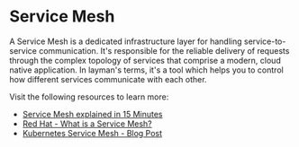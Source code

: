 # Service Mesh

A Service Mesh is a dedicated infrastructure layer for handling service-to-service communication. It's responsible for the reliable delivery of requests through the complex topology of services that comprise a modern, cloud native application. In layman's terms, it's a tool which helps you to control how different services communicate with each other.

Visit the following resources to learn more:

- [Service Mesh explained in 15 Minutes](https://youtu.be/16fgzklcF7Y)
- [Red Hat - What is a Service Mesh?](https://www.redhat.com/en/topics/microservices/what-is-a-service-mesh)
- [Kubernetes Service Mesh - Blog Post](https://platform9.com/blog/kubernetes-service-mesh-a-comparison-of-istio-linkerd-and-consul/)
